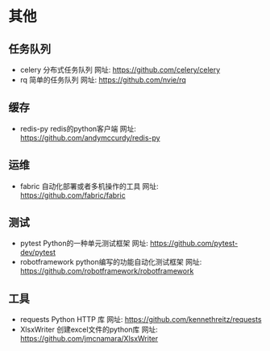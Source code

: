 # 其他

## 任务队列

- celery 分布式任务队列 网址: https://github.com/celery/celery
- rq 简单的任务队列 网址: https://github.com/nvie/rq

## 缓存
- redis-py redis的python客户端 网址: https://github.com/andymccurdy/redis-py

## 运维

- fabric 自动化部署或者多机操作的工具 网址: https://github.com/fabric/fabric

## 测试

- pytest Python的一种单元测试框架 网址: https://github.com/pytest-dev/pytest
- robotframework python编写的功能自动化测试框架 网址: https://github.com/robotframework/robotframework

## 工具

- requests Python HTTP 库 网址: https://github.com/kennethreitz/requests
- XlsxWriter 创建excel文件的python库 网址: https://github.com/jmcnamara/XlsxWriter
